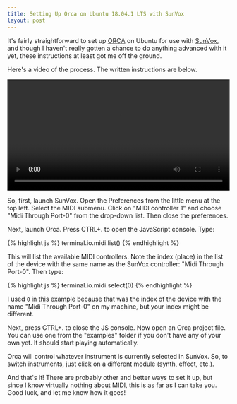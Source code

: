 ```yaml
---
title: Setting Up Orca on Ubuntu 18.04.1 LTS with SunVox
layout: post
---
```


It's fairly straightforward to set up [ORCΛ](https://github.com/hundredrabbits/orca) on Ubuntu for use with [SunVox](http://www.warmplace.ru/soft/sunvox/), and though I haven't really gotten a chance to do anything advanced with it yet, these instructions at least got me off the ground.

Here's a video of the process. The written instructions are below.

<video width="100%" controls>
	<source src="/media/orca-sunvox-linux.mp4">
</video>

So, first, launch SunVox. Open the Preferences from the little menu at the top left. Select the MIDI submenu. Click on "MIDI controller 1" and choose "Midi Through Port-0" from the drop-down list. Then close the preferences.

Next, launch Orca. Press CTRL+. to open the JavaScript console. Type:

{% highlight js %}
terminal.io.midi.list()
{% endhighlight %}

This will list the available MIDI controllers. Note the index (place) in the list of the device with the same name as the SunVox controller: "Midi Through Port-0". Then type:

{% highlight js %}
terminal.io.midi.select(0)
{% endhighlight %}

I used `0` in this example because that was the index of the device with the name "Midi Through Port-0" on my machine, but your index might be different.

Next, press CTRL+. to close the JS console. Now open an Orca project file. You can use one from the "examples" folder if you don't have any of your own yet. It should start playing automatically.

Orca will control whatever instrument is currently selected in SunVox. So, to switch instruments, just click on a different module (synth, effect, etc.).

And that's it! There are probably other and better ways to set it up, but since I know virtually nothing about MIDI, this is as far as I can take you. Good luck, and let me know how it goes!
